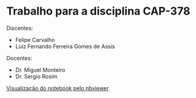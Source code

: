 # Trabalho para a disciplina CAP-378


Discentes:
- Felipe Carvalho 
- Luiz Fernando Ferreira Gomes de Assis

Docentes:
- Dr. Miguel Monteiro
- Dr. Sergio Rosim

[Visualização do notebook pelo nbviewer](https://nbviewer.jupyter.org/github/OldLipe/cap378/blob/master/script_trabalho.ipynb)

